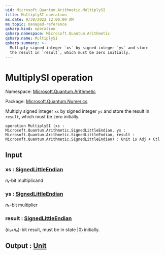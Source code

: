 ```yaml
---
uid: Microsoft.Quantum.Arithmetic.MultiplySI
title: MultiplySI operation
ms.date: 9/30/2022 12:00:00 AM
ms.topic: managed-reference
qsharp.kind: operation
qsharp.namespace: Microsoft.Quantum.Arithmetic
qsharp.name: MultiplySI
qsharp.summary: >-
  Multiply signed integer `xs` by signed integer `ys` and store
  the result in `result`, which must be zero initially.
---
```


# MultiplySI operation

Namespace: [Microsoft.Quantum.Arithmetic](xref:Microsoft.Quantum.Arithmetic)

Package: [Microsoft.Quantum.Numerics](https://nuget.org/packages/Microsoft.Quantum.Numerics)


Multiply signed integer `xs` by signed integer `ys` and storethe result in `result`, which must be zero initially.

```qsharp
operation MultiplySI (xs : Microsoft.Quantum.Arithmetic.SignedLittleEndian, ys : Microsoft.Quantum.Arithmetic.SignedLittleEndian, result : Microsoft.Quantum.Arithmetic.SignedLittleEndian) : Unit is Adj + Ctl
```


## Input

### xs : [SignedLittleEndian](xref:Microsoft.Quantum.Arithmetic.SignedLittleEndian)

𝑛₁-bit multiplicand


### ys : [SignedLittleEndian](xref:Microsoft.Quantum.Arithmetic.SignedLittleEndian)

𝑛₂-bit multiplier


### result : [SignedLittleEndian](xref:Microsoft.Quantum.Arithmetic.SignedLittleEndian)

(𝑛₁+𝑛₂)-bit result, must be in state |0⟩initially.



## Output : [Unit](xref:microsoft.quantum.qsharp.valueliterals#unit-literal)

